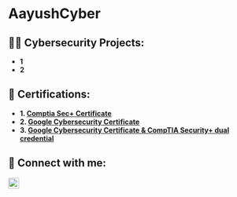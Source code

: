 # AayushCyber
<h2>👨‍💻 Cybersecurity Projects:</h2>

- <b>1</b>
- <b>2</b>

<h2>📄 Certifications:</h2>

- <b>1. [Comptia Sec+ Certificate](https://www.credly.com/badges/344d6dfe-0b6b-41ed-b2ed-807c01b5215f/linked_in_profile)</b>
- <b>2. [Google Cybersecurity Certificate](https://www.credly.com/badges/41a1f3bb-4287-4a81-af4f-6be08197be55/public_url)</b>
- <b>3. [Google Cybersecurity Certificate & CompTIA Security+ dual credential](https://www.credly.com/badges/d8a829dc-1076-49f3-9ee4-b42a41c67dcb/public_url)</b>

<h2>🤳 Connect with me:</h2>

[<img align="left" alt="AayushBisht | LinkedIn" width="22px" src="https://cdn.jsdelivr.net/npm/simple-icons@v3/icons/linkedin.svg" />][linkedin]

[linkedin]: https://linkedin.com/in/aayush-bisht


